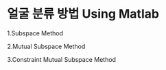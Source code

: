 # 얼굴 분류 방법 Using Matlab
1.Subspace Method

2.Mutual Subspace Method

3.Constraint Mutual Subspace Method
